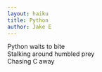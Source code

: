 ```yaml
---
layout: haiku
title: Python
author: Jake E
---
```


Python waits to bite<br>
Stalking around humbled prey<br>
Chasing C away<br>